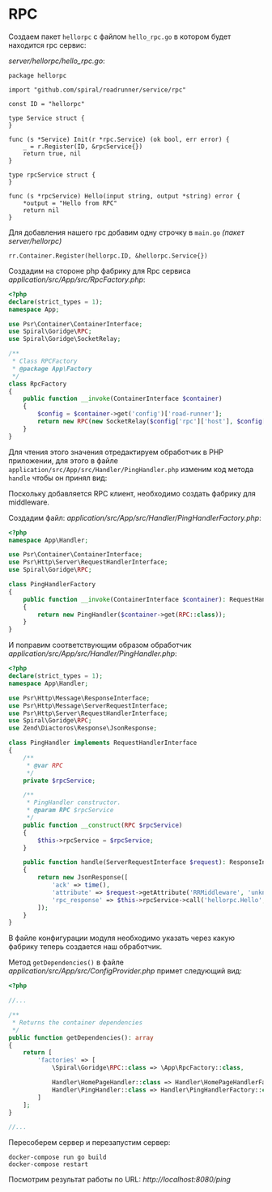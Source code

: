 # RPC

Создаем пакет `hellorpc` с файлом `hello_rpc.go` в котором будет находится rpc сервис:

_server/hellorpc/hello_rpc.go_:
```golang
package hellorpc

import "github.com/spiral/roadrunner/service/rpc"

const ID = "hellorpc"

type Service struct {
}

func (s *Service) Init(r *rpc.Service) (ok bool, err error) {
	_ = r.Register(ID, &rpcService{})
	return true, nil
}

type rpcService struct {
}

func (s *rpcService) Hello(input string, output *string) error {
	*output = "Hello from RPC"
	return nil
}

```

Для добавления нашего rpc добавим одну строчку в `main.go` _(пакет server/hellorpc)_

    rr.Container.Register(hellorpc.ID, &hellorpc.Service{})

Создадим на стороне php фабрику для Rpc сервиса _application/src/App/src/RpcFactory.php_:
```php
<?php
declare(strict_types = 1);
namespace App;

use Psr\Container\ContainerInterface;
use Spiral\Goridge\RPC;
use Spiral\Goridge\SocketRelay;

/**
 * Class RPCFactory
 * @package App\Factory
 */
class RpcFactory
{
    public function __invoke(ContainerInterface $container)
    {
        $config = $container->get('config')['road-runner'];
        return new RPC(new SocketRelay($config['rpc']['host'], $config['rpc']['port']));
    }
}
```

Для чтения этого значения отредактируем обработчик в PHP приложении, для этого в файле `application/src/App/src/Handler/PingHandler.php` изменим код метода `handle` чтобы он принял вид:

Поскольку добавляется RPC клиент, необходимо создать фабрику для middleware.

Создадим файл: _application/src/App/src/Handler/PingHandlerFactory.php_:
```php
<?php
namespace App\Handler;

use Psr\Container\ContainerInterface;
use Psr\Http\Server\RequestHandlerInterface;
use Spiral\Goridge\RPC;

class PingHandlerFactory
{
    public function __invoke(ContainerInterface $container): RequestHandlerInterface
    {
        return new PingHandler($container->get(RPC::class));
    }
}
```

И поправим соответствующим образом обработчик _application/src/App/src/Handler/PingHandler.php_:

```php
<?php
declare(strict_types = 1);
namespace App\Handler;

use Psr\Http\Message\ResponseInterface;
use Psr\Http\Message\ServerRequestInterface;
use Psr\Http\Server\RequestHandlerInterface;
use Spiral\Goridge\RPC;
use Zend\Diactoros\Response\JsonResponse;

class PingHandler implements RequestHandlerInterface
{
    /**
     * @var RPC
     */
    private $rpcService;

    /**
     * PingHandler constructor.
     * @param RPC $rpcService
     */
    public function __construct(RPC $rpcService)
    {
        $this->rpcService = $rpcService;
    }

    public function handle(ServerRequestInterface $request): ResponseInterface
    {
        return new JsonResponse([
            'ack' => time(),
            'attribute' => $request->getAttribute('RRMiddleware', 'unknown'),
            'rpc_response' => $this->rpcService->call('hellorpc.Hello', ''),
        ]);
    }
}
```

В файле конфигурации модуля необходимо указать через какую фабрику теперь создается наш обработчик.

Метод `getDependencies()` в файле _application/src/App/src/ConfigProvider.php_ примет следующий вид:

```php
<?php

//...

/**
 * Returns the container dependencies
 */
public function getDependencies(): array
{
    return [
        'factories' => [
            \Spiral\Goridge\RPC::class => \App\RpcFactory::class,

            Handler\HomePageHandler::class => Handler\HomePageHandlerFactory::class,
            Handler\PingHandler::class => Handler\PingHandlerFactory::class,
        ]
    ];
}

//...

```

Пересоберем сервер и перезапустим сервер:

    docker-compose run go build
    docker-compose restart 

Посмотрим результат работы по URL: _http://localhost:8080/ping_
